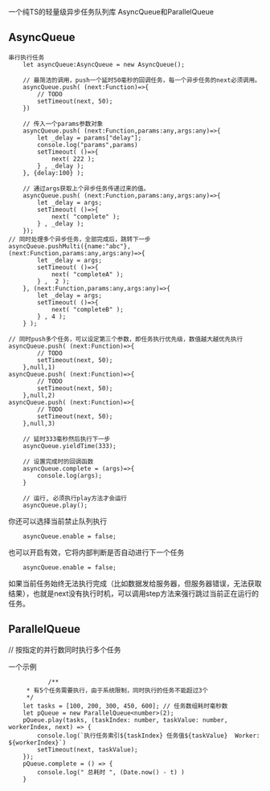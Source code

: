 
一个纯TS的轻量级异步任务队列库 AsyncQueue和ParallelQueue 

## AsyncQueue
	串行执行任务
        let asyncQueue:AsyncQueue = new AsyncQueue();
	
        // 最简洁的调用，push一个延时50毫秒的回调任务，每一个异步任务的next必须调用。
        asyncQueue.push( (next:Function)=>{
            // TODO
            setTimeout(next, 50);
        })
	
        // 传入一个params参数对象
        asyncQueue.push( (next:Function,params:any,args:any)=>{
            let _delay = params["delay"];
            console.log("params",params)
            setTimeout( ()=>{
                next( 222 );
            } , _delay );
        }, {delay:100} );

        // 通过args获取上个异步任务传递过来的值。
        asyncQueue.push( (next:Function,params:any,args:any)=>{
            let _delay = args;
            setTimeout( ()=>{
                next( "complete" );
            } , _delay );
        });
	// 同时处理多个异步任务，全部完成后，跳转下一步
	asyncQueue.pushMulti({name:"abc"}, (next:Function,params:any,args:any)=>{
            let _delay = args;
            setTimeout( ()=>{
                next( "completeA" );
            } ,  2 );
        }, (next:Function,params:any,args:any)=>{
            let _delay = args;
            setTimeout( ()=>{
                next( "completeB" );
            } , 4 );
        } );
        
	// 同时push多个任务，可以设定第三个参数，即任务执行优先级，数值越大越优先执行
	asyncQueue.push( (next:Function)=>{
            // TODO
            setTimeout(next, 50);
        },null,1)
	asyncQueue.push( (next:Function)=>{
            // TODO
            setTimeout(next, 50);
        },null,2)
	asyncQueue.push( (next:Function)=>{
            // TODO
            setTimeout(next, 50);
        },null,3)
	
        // 延时333毫秒然后执行下一步
        asyncQueue.yieldTime(333);
        
        // 设置完成时的回调函数
        asyncQueue.complete = (args)=>{
            console.log(args);
        }
        
        // 运行, 必须执行play方法才会运行
        asyncQueue.play();
      

你还可以选择当前禁止队列执行

		asyncQueue.enable = false;

也可以开启有效，它将内部判断是否自动进行下一个任务

		asyncQueue.enable = false;
		
如果当前任务始终无法执行完成（比如数据发给服务器，但服务器错误，无法获取结果），也就是next没有执行时机，可以调用step方法来强行跳过当前正在运行的任务。


## ParallelQueue
 // 按指定的并行数同时执行多个任务 

一个示例

               /**
         * 有5个任务需要执行，由于系统限制，同时执行的任务不能超过3个
         */
        let tasks = [100, 200, 300, 450, 600]; // 任务数组耗时毫秒数
        let pQueue = new ParallelQueue<number>(2);
        pQueue.play(tasks, (taskIndex: number, taskValue: number, workerIndex, next) => {
            console.log(`执行任务索引${taskIndex} 任务值${taskValue}  Worker: ${workerIndex}`)
            setTimeout(next, taskValue);
        });
        pQueue.complete = () => {
            console.log(" 总耗时 ", (Date.now() - t) )
        }
	
	

     
